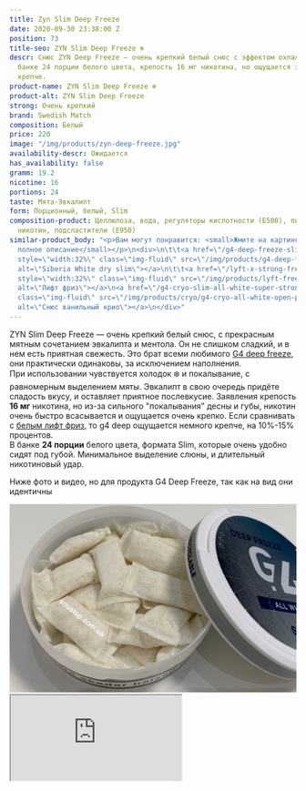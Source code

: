 ```yaml
---
title: Zyn Slim Deep Freeze
date: 2020-09-30 23:38:00 Z
position: 73
title-seo: ZYN Slim Deep Freeze ❄️
descr: Снюс ZYN Deep Freeze — очень крепкий белый снюс с эффектом охлаждения ❄️. В
  банке 24 порции белого цвета, крепость 16 мг никотина, но ощущается значительно
  крепче.
product-name: ZYN Slim Deep Freeze ❄️
product-alt: ZYN Slim Deep Freeze
strong: Очень крепкий
brand: Swedish Match
composition: Белый
price: 220
image: "/img/products/zyn-deep-freeze.jpg"
availability-descr: Ожидается
has_availability: false
gramm: 19.2
nicotine: 16
portions: 24
taste: Мята-Эвкалипт
form: Порционный, белый, Slim
composition-product: Целлюлоза, вода, регуляторы кислотности (E500), пищевые ароматизаторы,
  никотин, подсластители (E950)
similar-product_body: "<p>Вам могут понравится: <small>Жмите на картинки и читайте
  полное описание</small></p>\n<div>\n\t\t<a href=\"/g4-deep-freeze-slim-all-white\"><img
  style=\"width:32%\" class=\"img-fluid\" src=\"/img/products/g4-deep-freeze.jpg\"
  alt=\"Siberia White dry slim\"></a>\n\t\t<a href=\"/lyft-x-strong-freeze-slim-white\"><img
  style=\"width:32%\" class=\"img-fluid\" src=\"/img/products/lyft-freeze/lyft-freeze-open.jpg\"
  alt=\"Лифт фриз\"></a>\n<a href=\"/g4-cryo-slim-all-white-super-strong\"><img style=\"width:32%\"
  class=\"img-fluid\" src=\"/img/products/cryo/g4-cryo-all-white-open-portion.jpg\"
  alt=\"Снюс ванильный крио\"></a>\n</div>"
---
```


ZYN Slim Deep Freeze — очень крепкий белый снюс, с прекрасным мятным сочетанием эвкалипта и ментола. Он не слишком сладкий, и в нем есть приятная свежесть. Это брат всеми любимого [G4 deep freeze](/g4-deep-freeze-slim-all-white), они практически одинаковы, за исключением наполнения.<br>
При использовании чувствуется холодок ❄️ и покалывание, с равномерным выделением мяты. Эвкалипт в свою очередь придёте сладость вкусу, и оставляет приятное послевкусие. Заявления крепость **16 мг** никотина, но из-за сильного "покалывания" десны и губы, никотин очень быстро всасывается и ощущается очень крепко. Если сравнивать с [белым лифт фриз](/lyft-x-strong-freeze-slim-white), то g4 deep ощущается немного крепче, на 10%-15% процентов.<br>
В банке **24 порции** белого цвета, формата Slim, которые очень удобно сидят под губой. Минимальное выделение слюны, и длительный никотиновый удар.

Ниже фото и видео, но для продукта G4 Deep Freeze, так как на вид они идентичны
<div class="popup-gallery d-flex mb-3">
	<a href="/img/products/deep/deep-freeze-open.jpg" title="Deep freeze очень похож на фриз, но ощущается еще крепче"><img class="img-fluid" src="/img/products/deep/deep-freeze-open.jpg" alt="g4 Deep freeze"></a>
</div>
<div class="embed-responsive embed-responsive-16by9 mb-3">
  <iframe class="embed-responsive-item" src="https://www.youtube.com/embed/LqKBitEt9BA" allowfullscreen></iframe>
</div>